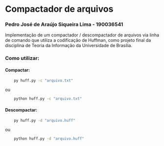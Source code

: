 # Compactador de arquivos

### Pedro José de Araújo Siqueira Lima - 190036541

Implementação de um compactador / descompactador de arquivos via linha de comando que utiliza a codificação de Huffman, como projeto final da disciplina de Teoria da Informação da Universidade de Brasília.

### Como utilizar:

#### Compactar: 
```bash
    py huff.py -c "arquivo.txt"
```
ou
```bash
    python huff.py -c "arquivo.txt"
```

#### Descompactar:
```bash
    py huff.py -d "arquivo.huff"
```
ou
```bash
    python huff.py -d "arquivo.huff"
```